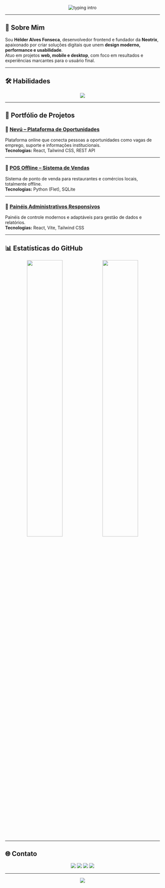 <!-- Cabeçalho animado -->
<p align="center">
  <img src="https://readme-typing-svg.herokuapp.com?font=Roboto+Mono&size=26&pause=1000&color=0A66C2&center=true&vCenter=true&width=900&lines=H%C3%A9lder+Alves+Fonseca;Desenvolvedor+Frontend+%26+Founder+da+Neotrix;Portf%C3%B3lio+de+Projetos+e+Solu%C3%A7%C3%B5es" alt="typing intro" />
</p>

---

## 👋 Sobre Mim
Sou **Hélder Alves Fonseca**, desenvolvedor frontend e fundador da **Neotrix**, apaixonado por criar soluções digitais que unem **design moderno, performance e usabilidade**.  
Atuo em projetos **web, mobile e desktop**, com foco em resultados e experiências marcantes para o usuário final.

---

## 🛠 Habilidades
<p align="center">
  <img src="https://skillicons.dev/icons?i=react,vite,tailwind,js,ts,html,css,python,sqlite,java,kotlin,git,github" />
</p>

---

## 🚀 Portfólio de Projetos

### 📌 [Nevú – Plataforma de Oportunidades](https://github.com/SEU-USUARIO/nevu)
Plataforma online que conecta pessoas a oportunidades como vagas de emprego, suporte e informações institucionais.  
**Tecnologias:** React, Tailwind CSS, REST API  

---

### 📌 [POS Offline – Sistema de Vendas](https://github.com/SEU-USUARIO/pos-offline)
Sistema de ponto de venda para restaurantes e comércios locais, totalmente offline.  
**Tecnologias:** Python (Flet), SQLite  

---

### 📌 [Painéis Administrativos Responsivos](https://github.com/SEU-USUARIO/admin-dashboards)
Painéis de controle modernos e adaptáveis para gestão de dados e relatórios.  
**Tecnologias:** React, Vite, Tailwind CSS  

---

## 📊 Estatísticas do GitHub
<p align="center">
  <img width="48%" src="https://github-readme-stats.vercel.app/api?username=SEU-USUARIO&show_icons=true&theme=default" />
  <img width="48%" src="https://github-readme-streak-stats.herokuapp.com/?user=SEU-USUARIO&theme=default" />
</p>

---

## 🌐 Contato
<p align="center">
  <a href="https://wa.me/258872664074"><img src="https://img.shields.io/badge/WhatsApp-258872664074-25D366?style=for-the-badge&logo=whatsapp&logoColor=white" /></a>
  <a href="mailto:helderfonseca472@gmail.com"><img src="https://img.shields.io/badge/Email-helderfonseca472%40gmail.com-D14836?style=for-the-badge&logo=gmail&logoColor=white" /></a>
  <a href="https://linkedin.com/in/SEU-LINK"><img src="https://img.shields.io/badge/LinkedIn-Hélder%20Fonseca-0A66C2?style=for-the-badge&logo=linkedin&logoColor=white" /></a>
  <a href="https://github.com/SEU-USUARIO"><img src="https://img.shields.io/badge/GitHub-Hélder%20Fonseca-181717?style=for-the-badge&logo=github&logoColor=white" /></a>
</p>

---

<p align="center">
  <img src="https://capsule-render.vercel.app/api?type=waving&color=0:0A66C2,100:0072FF&height=120&section=footer" />
</p>
